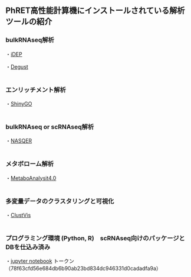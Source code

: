 ## PhRET高性能計算機にインストールされている解析ツールの紹介


### bulkRNAseq解析

・[iDEP](http://10.164.179.3/idep92/)

・[Degust](http://10.164.179.3:8001/)
<br>
<br>

### エンリッチメント解析
・[ShinyGO](http://10.164.179.3/go60/)
<br>
<br>

### bulkRNAseq or scRNAseq解析
・[NASQER](http://10.164.179.3:8083/)
<br>
<br>

### メタボローム解析
・[MetaboAnalysit4.0](http://10.164.179.3:8080/MetaboAnalyst/faces/home.xhtml)
<br>
<br>

### 多変量データのクラスタリングと可視化
・[ClustVis](http://10.164.179.3:3737/)
<br>
<br>

### プログラミング環境 (Python, R)　scRNAseq向けのパッケージとDBを仕込み済み
・[jupyter notebook](http://10.164.179.3:8888/tree/PhRET) トークン（78f63cfd56e684db6b90ab23bd834dc946331d0cadadfa9a）

<br>


